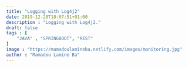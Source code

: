 ```yaml
---
title: "Logging with Log4j2"
date: 2019-12-20T18:07:51+01:00
description : "Logging with Log4j2."
draft: false
tags : [
    "JAVA" , "SPRINGBOOT", "REST"
]
image : "https://mamadoulamineba.netlify.com/images/monitoring.jpg"
author : "Mamadou Lamine Ba"
---
```


